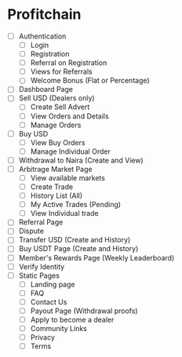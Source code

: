 # Profitchain

- [ ] Authentication
  - [ ] Login
  - [ ] Registration
  - [ ] Referral on Registration
  - [ ] Views for Referrals
  - [ ] Welcome Bonus (Flat or Percentage)
- [ ] Dashboard Page
- [ ] Sell USD (Dealers only)
  - [ ] Create Sell Advert
  - [ ] View Orders and Details
  - [ ] Manage Orders
- [ ] Buy USD
  - [ ] View Buy Orders
  - [ ] Manage Individual Order
- [ ] Withdrawal to Naira (Create and View)
- [ ] Arbitrage Market Page
  - [ ] View available markets
  - [ ] Create Trade
  - [ ] History List (All)
  - [ ] My Active Trades (Pending)
  - [ ] View Individual trade
- [ ] Referral Page
- [ ] Dispute
- [ ] Transfer USD (Create and History)
- [ ] Buy USDT Page (Create and History)
- [ ] Member's Rewards Page (Weekly Leaderboard)
- [ ] Verify Identity
- [ ] Static Pages
  - [ ] Landing page
  - [ ] FAQ
  - [ ] Contact Us
  - [ ] Payout Page (Withdrawal proofs)
  - [ ] Apply to become a dealer
  - [ ] Community Links
  - [ ] Privacy
  - [ ] Terms
